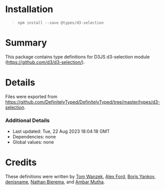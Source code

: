 # Installation
> `npm install --save @types/d3-selection`

# Summary
This package contains type definitions for D3JS d3-selection module (https://github.com/d3/d3-selection/).

# Details
Files were exported from https://github.com/DefinitelyTyped/DefinitelyTyped/tree/master/types/d3-selection.

### Additional Details
 * Last updated: Tue, 22 Aug 2023 18:04:18 GMT
 * Dependencies: none
 * Global values: none

# Credits
These definitions were written by [Tom Wanzek](https://github.com/tomwanzek), [Alex Ford](https://github.com/gustavderdrache), [Boris Yankov](https://github.com/borisyankov), [denisname](https://github.com/denisname), [Nathan Bierema](https://github.com/Methuselah96), and [Ambar Mutha](https://github.com/ambar-arkin).

